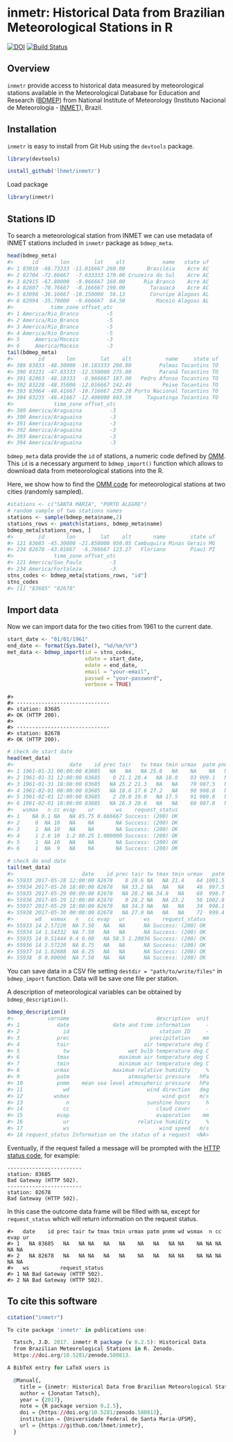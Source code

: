inmetr: Historical Data from Brazilian Meteorological Stations in R
================

<!-- README.md is generated from README.Rmd. Please edit that file -->
[![DOI](https://zenodo.org/badge/DOI/10.5281/zenodo.580813.svg)](https://doi.org/10.5281/zenodo.580813) [![Build Status](https://travis-ci.org/lhmet/inmetr.svg?branch=master)](https://travis-ci.org/lhmet/inmetr)

Overview
--------

`inmetr` provide access to historical data measured by meteorological stations available in the Meteorological Database for Education and Research ([BDMEP](http://www.inmet.gov.br/projetos/rede/pesquisa/)) from National Institute of Meteorology (Instituto Nacional de Meteorologia - [INMET](http://www.inmet.gov.br)), Brazil.

Installation
------------

`inmetr` is easy to install from Git Hub using the `devtools` package.

``` r
library(devtools)
```

``` r
install_github('lhmet/inmetr')
```

Load package

``` r
library(inmetr)
```

Stations ID
-----------

To search a meteorological station from INMET we can use metadata of INMET stations included in `inmetr` package as `bdmep_meta`.

``` r
head(bdmep_meta)
#>      id       lon        lat    alt            name   state uf
#> 1 83010 -68.73333 -11.016667 260.00       Brasiléia    Acre AC
#> 2 82704 -72.66667  -7.633333 170.00 Cruzeiro do Sul    Acre AC
#> 3 82915 -67.80000  -9.966667 160.00      Rio Branco    Acre AC
#> 4 82807 -70.76667  -8.166667 190.00        Tarauacá    Acre AC
#> 5 83098 -36.16667 -10.150000  56.13        Coruripe Alagoas AL
#> 6 82994 -35.70000  -9.666667  64.50          Maceió Alagoas AL
#>            time_zone offset_utc
#> 1 America/Rio_Branco         -5
#> 2 America/Rio_Branco         -5
#> 3 America/Rio_Branco         -5
#> 4 America/Rio_Branco         -5
#> 5     America/Maceio         -3
#> 6     America/Maceio         -3
tail(bdmep_meta)
#>        id       lon        lat    alt           name     state uf
#> 389 83033 -48.30000 -10.183333 280.00         Palmas Tocantins TO
#> 390 83231 -47.83333 -12.550000 275.00         Paranã Tocantins TO
#> 391 82863 -48.18333  -8.966667 187.00   Pedro Afonso Tocantins TO
#> 392 83228 -48.35000 -12.016667 242.49          Peixe Tocantins TO
#> 393 83064 -48.41667 -10.716667 239.20 Porto Nacional Tocantins TO
#> 394 83235 -46.41667 -12.400000 603.59     Taguatinga Tocantins TO
#>             time_zone offset_utc
#> 389 America/Araguaina         -3
#> 390 America/Araguaina         -3
#> 391 America/Araguaina         -3
#> 392 America/Araguaina         -3
#> 393 America/Araguaina         -3
#> 394 America/Araguaina         -3
```

`bdmep_meta` data provide the `id` of stations, a numeric code defined by [OMM](http://www.wmo.int/pages/prog/www/ois/volume-a/StationIDs_Global_1509.pdf). This `id` is a necessary argument to `bdmep_import()` function which allows to download data from meteorological stations into the R.

Here, we show how to find the [OMM code](http://www.wmo.int/pages/prog/www/ois/volume-a/StationIDs_Global_1509.pdf) for meteorological stations at two cities (randomly sampled).

``` r
#stations <- c("SANTA MARIA", "PORTO ALEGRE")
# random sample of two stations names 
stations <- sample(bdmep_meta$name,2)
stations_rows <- pmatch(stations, bdmep_meta$name)
bdmep_meta[stations_rows, ]
#>        id       lon        lat    alt       name        state uf
#> 121 83685 -45.30000 -21.850000 950.05 Cambuquira Minas Gerais MG
#> 234 82678 -43.01667  -6.766667 123.27   Floriano        Piauí PI
#>             time_zone offset_utc
#> 121 America/Sao_Paulo         -3
#> 234 America/Fortaleza         -3
stns_codes <- bdmep_meta[stations_rows, "id"] 
stns_codes
#> [1] "83685" "82678"
```

Import data
-----------

Now we can import data for the two cities from 1961 to the current date.

``` r
start_date <- "01/01/1961"
end_date <- format(Sys.Date(), "%d/%m/%Y")
met_data <- bdmep_import(id = stns_codes,
                         sdate = start_date, 
                         edate = end_date, 
                         email = "your-email",
                         passwd = "your-password",
                         verbose = TRUE)
```

    #> 
    #> ------------------------------
    #> station: 83685
    #> OK (HTTP 200).
    #> 
    #> ------------------------------
    #> station: 82678
    #> OK (HTTP 200).

``` r
# check de start date
head(met_data)
#>                  date    id prec tair   tw tmax tmin urmax  patm pnmm wd
#> 1 1961-01-31 00:00:00 83685   NA   NA   NA 25.8   NA    NA    NA   NA NA
#> 2 1961-01-31 12:00:00 83685    0 21.1 20.4   NA 18.0    93 909.1   NA  0
#> 3 1961-01-31 18:00:00 83685   NA 25.2 21.3   NA   NA    70 907.5   NA 36
#> 4 1961-02-01 00:00:00 83685   NA 18.6 17.6 27.2   NA    90 908.0   NA  5
#> 5 1961-02-01 12:00:00 83685    2 20.0 19.0   NA 17.5    91 909.8   NA  9
#> 6 1961-02-01 18:00:00 83685   NA 26.3 20.6   NA   NA    60 907.8   NA 36
#>   wsmax   n cc evap    ur       ws    request_status
#> 1    NA 0.1 NA   NA 85.75 0.666667 Success: (200) OK
#> 2     0  NA 10   NA    NA       NA Success: (200) OK
#> 3     1  NA 10   NA    NA       NA Success: (200) OK
#> 4     1 2.6 10  1.2 80.25 1.000000 Success: (200) OK
#> 5     1  NA 10   NA    NA       NA Success: (200) OK
#> 6     1  NA  9   NA    NA       NA Success: (200) OK
```

``` r
# check de end date
tail(met_data)
#>                      date    id prec tair tw tmax tmin urmax   patm   pnmm
#> 55933 2017-05-28 12:00:00 82678    0 28.6 NA   NA 21.4    64 1001.5 1015.5
#> 55934 2017-05-28 18:00:00 82678   NA 33.2 NA   NA   NA    46  997.5 1011.4
#> 55935 2017-05-29 00:00:00 82678   NA 28.2 NA 34.8   NA    69  998.7 1012.6
#> 55936 2017-05-29 12:00:00 82678    0 28.2 NA   NA 23.2    56 1002.8 1016.8
#> 55937 2017-05-29 18:00:00 82678   NA 34.3 NA   NA   NA    34  998.1 1012.0
#> 55938 2017-05-30 00:00:00 82678   NA 27.0 NA   NA   NA    72  999.4 1013.4
#>       wd   wsmax   n   cc evap   ur      ws    request_status
#> 55933 14 2.57220  NA 7.50   NA   NA      NA Success: (200) OK
#> 55934 14 1.54332  NA 7.50   NA   NA      NA Success: (200) OK
#> 55935 14 0.51444 9.4 0.00   NA 58.5 1.20036 Success: (200) OK
#> 55936 14 2.57220  NA 8.75   NA   NA      NA Success: (200) OK
#> 55937 14 1.02888  NA 6.25   NA   NA      NA Success: (200) OK
#> 55938  0 0.00000  NA 7.50   NA   NA      NA Success: (200) OK
```

You can save data in a CSV file setting `destdir = "path/to/write/files"` in `bdmep_import` function. Data will be save one file per station.

A description of meteorological variables can be obtained by `bdmep_description()`.

``` r
bdmep_description()
#>           varname                            description  unit
#> 1            date              date and time information     -
#> 2              id                             station ID     -
#> 3            prec                          precipitation    mm
#> 4            tair                        air temperature deg C
#> 5              tw                   wet bulb temperature deg C
#> 6            tmax                maximum air temperature deg C
#> 7            tmin                minimum air temperature deg C
#> 8           urmax              maximum relative humidity     %
#> 9            patm                   atmospheric pressure   hPa
#> 10           pnmm    mean sea level atmospheric pressure   hPa
#> 11             wd                         wind direction   deg
#> 12          wsmax                              wind gust   m/s
#> 13              n                         sunshine hours     h
#> 14             cc                            cloud cover     -
#> 15           evap                            evaporation    mm
#> 16             ur                      relative humidity     %
#> 17             ws                             wind speed   m/s
#> 18 request_status Information on the status of a request  <NA>
```

Eventually, if the request failed a message will be prompted with the [HTTP status code](https://en.wikipedia.org/wiki/List_of_HTTP_status_codes), for example:

    ------------------------
    station: 83685
    Bad Gateway (HTTP 502).
    ------------------------
    station: 82678
    Bad Gateway (HTTP 502).

In this case the outcome data frame will be filled with `NA`, except for `request_status` which will return information on the request status.

    #>   date    id prec tair tw tmax tmin urmax patm pnmm wd wsmax  n cc evap ur
    #> 1   NA 83685   NA   NA NA   NA   NA    NA   NA   NA NA    NA NA NA   NA NA
    #> 2   NA 82678   NA   NA NA   NA   NA    NA   NA   NA NA    NA NA NA   NA NA
    #>   ws          request_status
    #> 1 NA Bad Gateway (HTTP 502).
    #> 2 NA Bad Gateway (HTTP 502).

To cite this software
---------------------

``` r
citation("inmetr")

To cite package 'inmetr' in publications use:

  Tatsch, J.D. 2017. inmetr R package (v 0.2.5): Historical Data
  from Brazilian Meteorological Stations in R. Zenodo.
  https://doi.org/10.5281/zenodo.580813.

A BibTeX entry for LaTeX users is

  @Manual{,
    title = {inmetr: Historical Data from Brazilian Meteorological Stations in R},
    author = {Jonatan Tatsch},
    year = {2017},
    note = {R package version 0.2.5},
    doi = {https://doi.org/10.5281/zenodo.580813},
    institution = {Universidade Federal de Santa Maria-UFSM},
    url = {https://github.com/lhmet/inmetr},
  }
```
